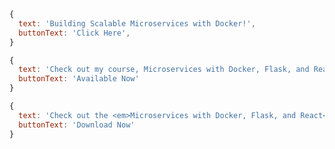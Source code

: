 ```javascript
{
  text: 'Building Scalable Microservices with Docker!',
  buttonText: 'Click Here',
}
```

```javascript
{
  text: 'Check out my course, Microservices with Docker, Flask, and React!'
  buttonText: 'Available Now'
}
```

```javascript
{
  text: 'Check out the <em>Microservices with Docker, Flask, and React</em> course!'
  buttonText: 'Download Now'
}
```
